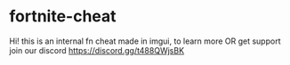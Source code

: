 # fortnite-cheat
Hi! this is an internal fn cheat made in imgui, to learn more OR get support join our discord https://discord.gg/t488QWjsBK
